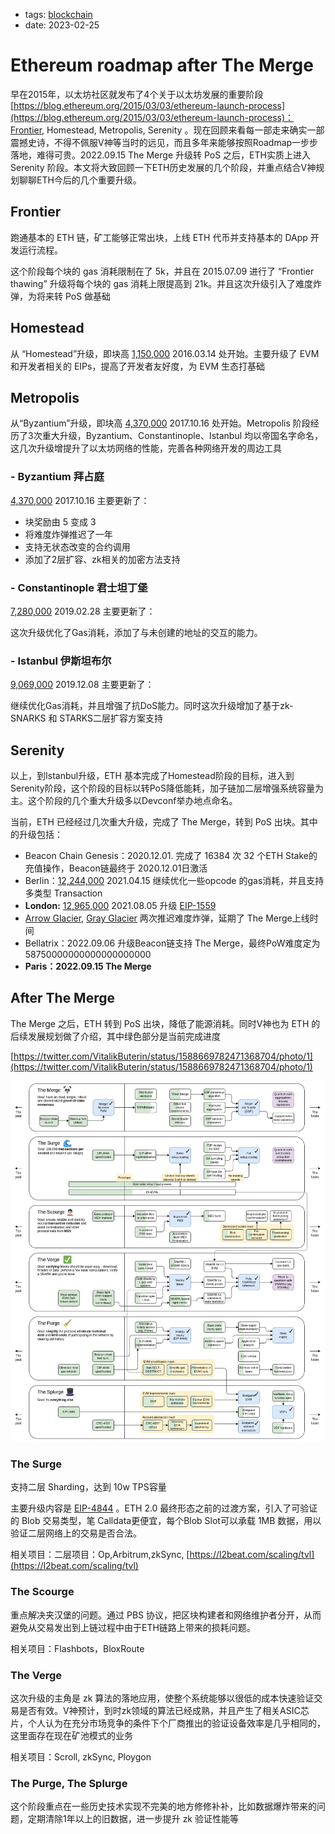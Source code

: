 - tags: [blockchain](/tags.md#blockchain)
- date: 2023-02-25

# Ethereum roadmap after The Merge

早在2015年，以太坊社区就发布了4个关于以太坊发展的重要阶段[https://blog.ethereum.org/2015/03/03/ethereum-launch-process](https://blog.ethereum.org/2015/03/03/ethereum-launch-process)：Frontier, Homestead, Metropolis, Serenity 。现在回顾来看每一部走来确实一部震撼史诗，不得不佩服V神等当时的远见，而且多年来能够按照Roadmap一步步落地，难得可贵。2022.09.15 The Merge 升级转 PoS 之后，ETH实质上进入 Serenity 阶段。本文将大致回顾一下ETH历史发展的几个阶段，并重点结合V神规划聊聊ETH今后的几个重要升级。

## Frontier

跑通基本的 ETH 链，矿工能够正常出块，上线 ETH 代币并支持基本的 DApp 开发运行流程。

这个阶段每个块的 gas 消耗限制在了 5k，并且在 2015.07.09 进行了 “Frontier thawing” 升级将每个块的 gas 消耗上限提高到 21k。并且这次升级引入了难度炸弹，为将来转 PoS 做基础

## Homestead

从 “Homestead”升级，即块高 [1,150,000](https://etherscan.io/block/1150000)  2016.03.14 处开始。主要升级了 EVM 和开发者相关的 EIPs，提高了开发者友好度，为 EVM 生态打基础

## Metropolis

从“Byzantium”升级，即块高 [4,370,000](https://etherscan.io/block/4370000) 2017.10.16 处开始。Metropolis 阶段经历了3次重大升级，Byzantium、Constantinople、Istanbul 均以帝国名字命名，这几次升级增提升了以太坊网络的性能，完善各种网络开发的周边工具

### - Byzantium 拜占庭

[4,370,000](https://etherscan.io/block/4370000) 2017.10.16 主要更新了：

- 块奖励由 5 变成 3
- 将难度炸弹推迟了一年
- 支持无状态改变的合约调用
- 添加了2层扩容、zk相关的加密方法支持

### - **Constantinople 君士坦丁堡**

[7,280,000](https://etherscan.io/block/7280000) 2019.02.28 主要更新了：

这次升级优化了Gas消耗，添加了与未创建的地址的交互的能力。

### - ****Istanbul 伊斯坦布尔****

[9,069,000](https://etherscan.io/block/9069000) 2019.12.08 主要更新了：

继续优化Gas消耗，并且增强了抗DoS能力。同时这次升级增加了基于zk-SNARKS 和 STARKS二层扩容方案支持

## Serenity

以上，到Istanbul升级，ETH 基本完成了Homestead阶段的目标，进入到Serenity阶段，这个阶段的目标以转PoS降低能耗，加子链加二层增强系统容量为主。这个阶段的几个重大升级多以Devconf举办地点命名。

当前，ETH 已经经过几次重大升级，完成了 The Merge，转到 PoS 出块。其中的升级包括：

- Beacon Chain Genesis：2020.12.01. 完成了 16384 次 32 个ETH Stake的充值操作，Beacon链最终于 2020.12.01日激活
- Berlin：[12,244,000](https://etherscan.io/block/12244000) 2021.04.15 继续优化一些opcode 的gas消耗，并且支持多类型 Transaction
- **London:** [12,965,000](https://etherscan.io/block/12965000) 2021.08.05 升级 [EIP-1559](https://eips.ethereum.org/EIPS/eip-1559)
- [Arrow Glacier](https://ethereum.org/en/history/#arrow-glacier),  [Gray Glacier](https://ethereum.org/en/history/#gray-glacier) 两次推迟难度炸弹，延期了 The Merge上线时间
- Bellatrix：2022.09.06 升级Beacon链支持 The Merge，最终PoW难度定为 58750000000000000000000
- **Paris：2022.09.15 The Merge**

## After The Merge

The Merge 之后，ETH 转到 PoS 出块，降低了能源消耗。同时V神也为 ETH 的后续发展规划做了介绍，其中绿色部分是当前完成进度

[https://twitter.com/VitalikButerin/status/1588669782471368704/photo/1](https://twitter.com/VitalikButerin/status/1588669782471368704/photo/1) 

![Untitled](/images/2023-02-25-1.png)

### The Surge

支持二层 Sharding，达到 10w  TPS容量

主要升级内容是 [EIP-4844](https://eips.ethereum.org/EIPS/eip-4844) 。ETH 2.0 最终形态之前的过渡方案，引入了可验证的 Blob 交易类型，笔 Calldata更便宜，每个Blob Slot可以承载 1MB 数据，用以验证二层网络上的交易是否合法。

相关项目：二层项目：Op,Arbitrum,zkSync, [https://l2beat.com/scaling/tvl](https://l2beat.com/scaling/tvl)

### The Scourge

重点解决夹汉堡的问题。通过 PBS 协议，把区块构建者和网络维护者分开，从而避免从交易发出到上链过程中由于ETH链路上带来的损耗问题。

相关项目：Flashbots，BloxRoute

### The Verge

这次升级的主角是 zk 算法的落地应用，使整个系统能够以很低的成本快速验证交易是否有效。V神预计，到时zk领域的算法已经成熟，并且产生了相关ASIC芯片，个人认为在充分市场竞争的条件下个厂商推出的验证设备效率是几乎相同的，这里面存在现在矿池模式的业务

相关项目：Scroll, zkSync, Ploygon

### The Purge, The Splurge

这个阶段重点在一些历史技术实现不完美的地方修修补补，比如数据爆炸带来的问题，定期清除1年以上的旧数据，进一步提升 zk 验证性能等
